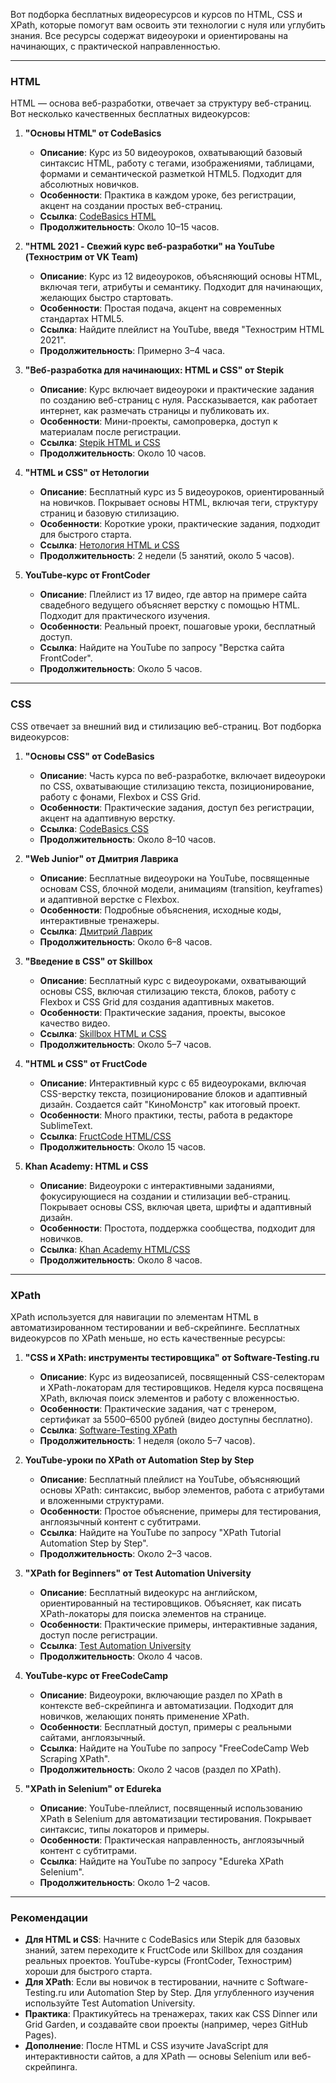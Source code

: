 Вот подборка бесплатных видеоресурсов и курсов по HTML, CSS и XPath, которые помогут вам освоить эти технологии с нуля или углубить знания. Все ресурсы содержат видеоуроки и ориентированы на начинающих, с практической направленностью.

---

### HTML
HTML — основа веб-разработки, отвечает за структуру веб-страниц. Вот несколько качественных бесплатных видеокурсов:

1. **"Основы HTML" от CodeBasics**
    - **Описание**: Курс из 50 видеоуроков, охватывающий базовый синтаксис HTML, работу с тегами, изображениями, таблицами, формами и семантической разметкой HTML5. Подходит для абсолютных новичков.
    - **Особенности**: Практика в каждом уроке, без регистрации, акцент на создании простых веб-страниц.
    - **Ссылка**: [CodeBasics HTML](https://code-basics.com)[](https://code-basics.com/ru/languages/html)
    - **Продолжительность**: Около 10–15 часов.

2. **"HTML 2021 - Свежий курс веб-разработки" на YouTube (Технострим от VK Team)**
    - **Описание**: Курс из 12 видеоуроков, объясняющий основы HTML, включая теги, атрибуты и семантику. Подходит для начинающих, желающих быстро стартовать.
    - **Особенности**: Простая подача, акцент на современных стандартах HTML5.
    - **Ссылка**: Найдите плейлист на YouTube, введя "Технострим HTML 2021".[](https://vc.ru/dev/695221-30-besplatnyh-kursov-po-html-i-css-verstke-2023-goda)
    - **Продолжительность**: Примерно 3–4 часа.

3. **"Веб-разработка для начинающих: HTML и CSS" от Stepik**
    - **Описание**: Курс включает видеоуроки и практические задания по созданию веб-страниц с нуля. Рассказывается, как работает интернет, как размечать страницы и публиковать их.
    - **Особенности**: Мини-проекты, самопроверка, доступ к материалам после регистрации.
    - **Ссылка**: [Stepik HTML и CSS](https://stepik.org/course/38218)[](https://stepik.org/course/38218/promo)
    - **Продолжительность**: Около 10 часов.

4. **"HTML и CSS" от Нетологии**
    - **Описание**: Бесплатный курс из 5 видеоуроков, ориентированный на новичков. Покрывает основы HTML, включая теги, структуру страниц и базовую стилизацию.
    - **Особенности**: Короткие уроки, практические задания, подходит для быстрого старта.
    - **Ссылка**: [Нетология HTML и CSS](https://netology.ru)[](https://netology.ru/programs/html-css-base)
    - **Продолжительность**: 2 недели (5 занятий, около 5 часов).

5. **YouTube-курс от FrontCoder**
    - **Описание**: Плейлист из 17 видео, где автор на примере сайта свадебного ведущего объясняет верстку с помощью HTML. Подходит для практического изучения.
    - **Особенности**: Реальный проект, пошаговые уроки, бесплатный доступ.
    - **Ссылка**: Найдите на YouTube по запросу "Верстка сайта FrontCoder".[](https://pikabu.ru/story/35_luchshikh_besplatnyikh_kursov_htmlcss_verstki_v_2023_10302455)
    - **Продолжительность**: Около 5 часов.

---

### CSS
CSS отвечает за внешний вид и стилизацию веб-страниц. Вот подборка видеокурсов:

1. **"Основы CSS" от CodeBasics**
    - **Описание**: Часть курса по веб-разработке, включает видеоуроки по CSS, охватывающие стилизацию текста, позиционирование, работу с фонами, Flexbox и CSS Grid.
    - **Особенности**: Практические задания, доступ без регистрации, акцент на адаптивную верстку.
    - **Ссылка**: [CodeBasics CSS](https://code-basics.com)[](https://code-basics.com/ru/languages/html)
    - **Продолжительность**: Около 8–10 часов.

2. **"Web Junior" от Дмитрия Лаврика**
    - **Описание**: Бесплатные видеоуроки на YouTube, посвященные основам CSS, блочной модели, анимациям (transition, keyframes) и адаптивной верстке с Flexbox.
    - **Особенности**: Подробные объяснения, исходные коды, интерактивные тренажеры.
    - **Ссылка**: [Дмитрий Лаврик](https://dmitrylavrik.ru)[](https://dmitrylavrik.ru/video/html-css)
    - **Продолжительность**: Около 6–8 часов.

3. **"Введение в CSS" от Skillbox**
    - **Описание**: Бесплатный курс с видеоуроками, охватывающий основы CSS, включая стилизацию текста, блоков, работу с Flexbox и CSS Grid для создания адаптивных макетов.
    - **Особенности**: Практические задания, проекты, высокое качество видео.
    - **Ссылка**: [Skillbox HTML и CSS](https://sky.pro)[](https://sky.pro/wiki/html/luchshie-besplatnye-kursy-po-html-i-css/)
    - **Продолжительность**: Около 5–7 часов.

4. **"HTML и CSS" от FructCode**
    - **Описание**: Интерактивный курс с 65 видеоуроками, включая CSS-верстку текста, позиционирование блоков и адаптивный дизайн. Создается сайт "КиноМонстр" как итоговый проект.
    - **Особенности**: Много практики, тесты, работа в редакторе SublimeText.
    - **Ссылка**: [FructCode HTML/CSS](https://fructcode.com)[](https://fructcode.com/ru/courses/html-and-css/)
    - **Продолжительность**: Около 15 часов.

5. **Khan Academy: HTML и CSS**
    - **Описание**: Видеоуроки с интерактивными заданиями, фокусирующиеся на создании и стилизации веб-страниц. Покрывает основы CSS, включая цвета, шрифты и адаптивный дизайн.
    - **Особенности**: Простота, поддержка сообщества, подходит для новичков.
    - **Ссылка**: [Khan Academy HTML/CSS](https://www.khanacademy.org)[](https://sky.pro/wiki/html/luchshie-besplatnye-kursy-po-html-i-css/)
    - **Продолжительность**: Около 8 часов.

---

### XPath
XPath используется для навигации по элементам HTML в автоматизированном тестировании и веб-скрейпинге. Бесплатных видеокурсов по XPath меньше, но есть качественные ресурсы:

1. **"CSS и XPath: инструменты тестировщика" от Software-Testing.ru**
    - **Описание**: Курс из видеозаписей, посвященный CSS-селекторам и XPath-локаторам для тестировщиков. Неделя курса посвящена XPath, включая поиск элементов и работу с вложенностью.
    - **Особенности**: Практические задания, чат с тренером, сертификат за 5500–6500 рублей (видео доступны бесплатно).
    - **Ссылка**: [Software-Testing XPath](https://software-testing.ru)[](https://software-testing.ru/edu/3-online/346-css-xpath)
    - **Продолжительность**: 1 неделя (около 5–7 часов).

2. **YouTube-уроки по XPath от Automation Step by Step**
    - **Описание**: Бесплатный плейлист на YouTube, объясняющий основы XPath: синтаксис, выбор элементов, работа с атрибутами и вложенными структурами.
    - **Особенности**: Простое объяснение, примеры для тестирования, англоязычный контент с субтитрами.
    - **Ссылка**: Найдите на YouTube по запросу "XPath Tutorial Automation Step by Step".
    - **Продолжительность**: Около 2–3 часов.

3. **"XPath for Beginners" от Test Automation University**
    - **Описание**: Бесплатный видеокурс на английском, ориентированный на тестировщиков. Объясняет, как писать XPath-локаторы для поиска элементов на странице.
    - **Особенности**: Практические примеры, интерактивные задания, доступ после регистрации.
    - **Ссылка**: [Test Automation University](https://testautomationu.applitools.com)
    - **Продолжительность**: Около 4 часов.

4. **YouTube-курс от FreeCodeCamp**
    - **Описание**: Видеоуроки, включающие раздел по XPath в контексте веб-скрейпинга и автоматизации. Подходит для новичков, желающих понять применение XPath.
    - **Особенности**: Бесплатный доступ, примеры с реальными сайтами, англоязычный.
    - **Ссылка**: Найдите на YouTube по запросу "FreeCodeCamp Web Scraping XPath".
    - **Продолжительность**: Около 2 часов (раздел по XPath).

5. **"XPath in Selenium" от Edureka**
    - **Описание**: YouTube-плейлист, посвященный использованию XPath в Selenium для автоматизации тестирования. Покрывает синтаксис, типы локаторов и примеры.
    - **Особенности**: Практическая направленность, англоязычный контент с субтитрами.
    - **Ссылка**: Найдите на YouTube по запросу "Edureka XPath Selenium".
    - **Продолжительность**: Около 1–2 часов.

---

### Рекомендации
- **Для HTML и CSS**: Начните с CodeBasics или Stepik для базовых знаний, затем переходите к FructCode или Skillbox для создания реальных проектов. YouTube-курсы (FrontCoder, Технострим) хороши для быстрого старта.
- **Для XPath**: Если вы новичок в тестировании, начните с Software-Testing.ru или Automation Step by Step. Для углубленного изучения используйте Test Automation University.
- **Практика**: Практикуйтесь на тренажерах, таких как CSS Dinner или Grid Garden, и создавайте свои проекты (например, через GitHub Pages).[](https://habr.com/ru/companies/pixel_study/articles/844166/)[](https://ru.hexlet.io/programs/html-css-basics-free)
- **Дополнение**: После HTML и CSS изучите JavaScript для интерактивности сайтов, а для XPath — основы Selenium или веб-скрейпинга.[](https://dtf.ru/topraiting/3322437-luchshie-besplatnye-kursy-po-html-i-css-top-10-reiting-2024)

